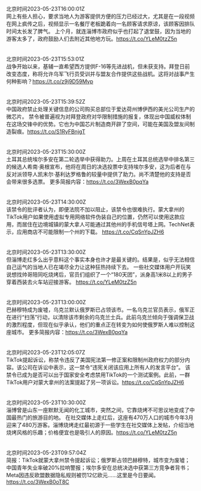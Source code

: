 北京时间2023-05-23T16:00:01Z<br>网上有些人担心，要求当地人为游客提供方便的压力已经过大，尤其是在一段视频在网上疯传之后，视频显示一名餐厅老板跪着向一名顾客请求原谅，该顾客因排队时间太长发了脾气。
上个月，就连淄博市政府似乎也打起了退堂鼓，因为当地的游客太多了，政府鼓励人们去附近其他地方玩。https://t.co/YLeM0tzZ5n<br><br><br>北京时间2023-05-23T15:53:01Z<br>战争开始以来，基辅一直希望西方提供F-16等先进战机，但未获支持。拜登日前改变态度，称将允许乌军飞行员受训并与盟友合作提供这些战机。这将对战事产生何种影响？https://t.co/z9j9D59Mvp<br><br><br>北京时间2023-05-23T15:39:52Z<br>中国政府禁止处理关键信息的公司购买总部位于爱达荷州博伊西的美光公司生产的微芯片。
禁令被普遍视为对拜登政府对华限制措施的报复，体现出中国威权体制在这场交锋中的优势。它也为中国芯片制造商开辟了空间，可能在美国及盟友间制造裂痕。https://t.co/S1RyFBnjgT<br><br><br>北京时间2023-05-23T15:30:00Z<br>土耳其总统埃尔多安在第二轮选举中获得助力。上周在土耳其总统选举中排名第三的候选人希南·奥根宣布，他将在周日的决选投票中支持埃尔多安，这为后者在与反对派领导人凯末尔·基利达罗格鲁的较量中提供了助力。尚不清楚他的支持是否会带来很多选票。
更多简报内容：https://t.co/3WexB0pqYa<br><br><br>北京时间2023-05-23T14:30:00Z<br>该禁令的批评者认为，即便法院不加以阻止，该禁令也很难执行。蒙大拿州的TikTok用户如果使用虚拟专用网络软件伪装自己的位置，仍然可以使用这款应用，而居住在边境城镇的蒙大拿人可能通过其他州的手机信号塔上网。TechNet表示，应用商店不可能限制一个州的下载。 https://t.co/CqSnYpJZH6<br><br><br>北京时间2023-05-23T13:30:00Z<br>但淄博走红多么出乎意料这个事实本身也许才是最关键的。结果是，似乎无法相信自己运气的当地人已在竭尽全力让这种狂热持续下去。
一些社交媒体用户开玩笑说想找帅哥陪同吃烧烤后，官员们组织了一个“180天团”，派身高1米8以上的男子穿着西装去火车站迎接游客。
https://t.co/YLeM0tzZ5n<br><br><br>北京时间2023-05-23T13:00:00Z<br>巴赫穆特成为废墟，乌克兰默认俄罗斯已占领该市。一名乌克兰官员表示，俄军正在进行“扫荡”行动，以清除该市剩余的乌克兰士兵。此前乌克兰倾向于强调保卫战的激烈程度，但现在似乎承认，他们的重点正在转变为如何使俄罗斯人难以控制这座城市。
更多简报内容：https://t.co/3WexB0pqYa<br><br><br>北京时间2023-05-23T12:05:07Z<br>TikTok提起诉讼，称禁令违反了美国宪法第一修正案和限制州政府权力的部分内容。该公司在诉讼中表示，这一禁令“违宪关闭该应用上所有人的发言平台”。
该禁令已成为是否可以出于国家安全考虑禁用TikTok的一个测试案例。此前，一群TikTok用户对蒙大拿州的法案提起了另一项诉讼。https://t.co/CqSnYpJZH6<br><br><br>北京时间2023-05-23T10:30:00Z<br>淄博曾是山东一座默默无闻的化工城市，突然之间，它靠烧烤不可思议地变成了中国最热门的旅游目的地。
在社交媒体上走红后，这座有470万人口的城市今年3月迎来了480万游客。淄博烧烤走红最初源于一些学生在社交媒体上发帖，介绍当地烧烤风格的乐趣；价格便宜也是吸引人的原因。https://t.co/YLeM0tzZ5n<br><br><br>北京时间2023-05-23T09:57:04Z<br>简报：TikTok就蒙大拿州禁令提起诉讼；俄罗斯占领巴赫穆特，城市变为废墟；中国青年失业率破20%拉响警报；埃尔多安在总统决选中获第三方竞争者背书；Meta因违反欧盟数据隐私规则被罚12亿欧元……这里是今日要闻。https://t.co/3WexB0oT8C<br><br><br>